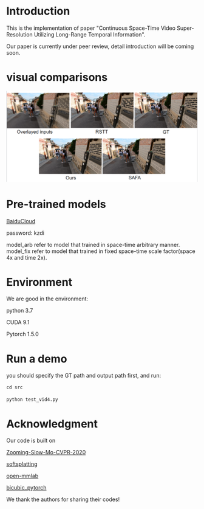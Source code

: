 # Introduction

This is the implementation of  paper "Continuous Space-Time Video Super-Resolution Utilizing Long-Range Temporal Information".

Our paper is currently under peer review, detail introduction will be coming soon.
# visual comparisons
![alt text](001.png "Optional title")

# Pre-trained models

[BaiduCloud](https://pan.baidu.com/s/1eiiLGqhOMman6CPgp9LeFA)

password: kzdi 

model_arb refer to model that trained in space-time arbitrary manner.
model_fix refer to model that trained in fixed space-time scale factor(space 4x and time 2x).


# Environment
We are good in the environment:

python 3.7

CUDA 9.1

Pytorch 1.5.0


# Run a demo


you should specify the GT path and output path first, and run:


```
cd src

python test_vid4.py
```

# Acknowledgment
Our code is built on

 [Zooming-Slow-Mo-CVPR-2020](https://github.com/Mukosame/Zooming-Slow-Mo-CVPR-2020)

 [softsplatting](https://github.com/sniklaus/softmax-splatting)

 [open-mmlab](https://github.com/open-mmlab)

 [bicubic_pytorch](https://github.com/sanghyun-son/bicubic_pytorch)
 
 We thank the authors for sharing their codes!
